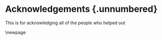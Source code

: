 
# Acknowledgements {.unnumbered}

<!-- This is for acknowledging all of the people who helped out -->
This is for acknowledging all of the people who helped out
<!-- Use the \newpage command to force a new page -->

\newpage



